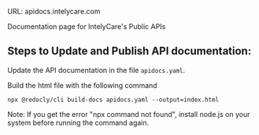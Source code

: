URL: apidocs.intelycare.com


Documentation page for IntelyCare's Public APIs

## Steps to Update and Publish API documentation:

Update the API documentation in the file `apidocs.yaml`.

Build the html file with the following command

```npx @redocly/cli build-docs apidocs.yaml --output=index.html ```

Note: If you get the error "npx command not found", install node.js on your system before running the command again.

